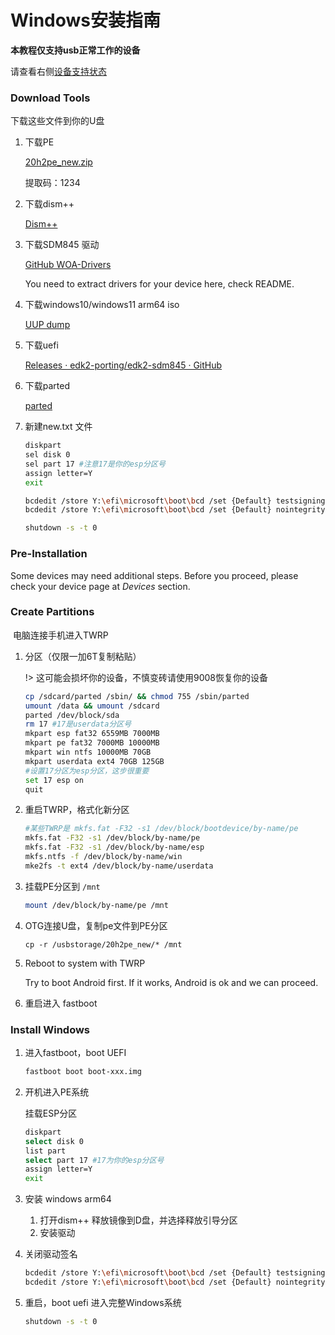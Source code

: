 # Windows安装指南

**本教程仅支持usb正常工作的设备**

请查看右侧[设备支持状态](zh/windows/state-frame.html)

### Download Tools

下载这些文件到你的U盘

1. 下载PE

   [20h2pe_new.zip](https://pan.baidu.com/s/1Pgaz-bdTiOKFXGAxgYCX6A)
   
   提取码：1234
   
2. 下载dism++

   [Dism++](http://www.chuyu.me/zh-Hans/index.html)

3. 下载SDM845 驱动

   [GitHub WOA-Drivers](https://github.com/edk2-porting/WOA-Drivers)

   You need to extract drivers for your device here, check README.

4. 下载windows10/windows11 arm64 iso

   [UUP dump](https://uupdump.net/?lang=zh-cn)

5. 下载uefi

   [Releases · edk2-porting/edk2-sdm845 · GitHub](https://github.com/edk2-porting/edk2-sdm845/releases)

6. 下载parted

   [parted](https://pwdx.lanzoux.com/iUgSEmkrlmh)

7. 新建new.txt 文件

   ```sh
   diskpart
   sel disk 0
   sel part 17 #注意17是你的esp分区号
   assign letter=Y
   exit
   
   bcdedit /store Y:\efi\microsoft\boot\bcd /set {Default} testsigning on
   bcdedit /store Y:\efi\microsoft\boot\bcd /set {Default} nointegritychecks on
   
   shutdown -s -t 0
   
   ```

### Pre-Installation

Some devices may need additional steps. Before you proceed, please check your device page at *Devices* section.

### Create Partitions

​	电脑连接手机进入TWRP

1. 分区（仅限一加6T复制粘贴）

   !> 这可能会损坏你的设备，不慎变砖请使用9008恢复你的设备

   ```sh
   cp /sdcard/parted /sbin/ && chmod 755 /sbin/parted
   umount /data && umount /sdcard
   parted /dev/block/sda
   rm 17 #17是userdata分区号 
   mkpart esp fat32 6559MB 7000MB
   mkpart pe fat32 7000MB 10000MB
   mkpart win ntfs 10000MB 70GB
   mkpart userdata ext4 70GB 125GB
   #设置17分区为esp分区，这步很重要
   set 17 esp on
   quit
   ```

2. 重启TWRP，格式化新分区

   ```sh
   #某些TWRP是 mkfs.fat -F32 -s1 /dev/block/bootdevice/by-name/pe
   mkfs.fat -F32 -s1 /dev/block/by-name/pe
   mkfs.fat -F32 -s1 /dev/block/by-name/esp
   mkfs.ntfs -f /dev/block/by-name/win
   mke2fs -t ext4 /dev/block/by-name/userdata
   ```

3. 挂载PE分区到 `/mnt`

   ```sh
   mount /dev/block/by-name/pe /mnt
   ```

4. OTG连接U盘，复制pe文件到PE分区

   ```
   cp -r /usbstorage/20h2pe_new/* /mnt
   ```

5. Reboot to system with TWRP

   Try to boot Android first. If it works, Android is ok and we can proceed.

6. 重启进入 fastboot

### Install Windows

1. 进入fastboot，boot UEFI

   ```sh
   fastboot boot boot-xxx.img
   ```

2. 开机进入PE系统

   挂载ESP分区

   ```sh
   diskpart
   select disk 0
   list part
   select part 17 #17为你的esp分区号
   assign letter=Y
   exit
   ```

3. 安装 windows arm64

   1. 打开dism++ 释放镜像到D盘，并选择释放引导分区
   2. 安装驱动

4. 关闭驱动签名

   ```sh
   bcdedit /store Y:\efi\microsoft\boot\bcd /set {Default} testsigning on
   bcdedit /store Y:\efi\microsoft\boot\bcd /set {Default} nointegritychecks on
   ```

5. 重启，boot uefi 进入完整Windows系统

   ```sh
   shutdown -s -t 0
   ```